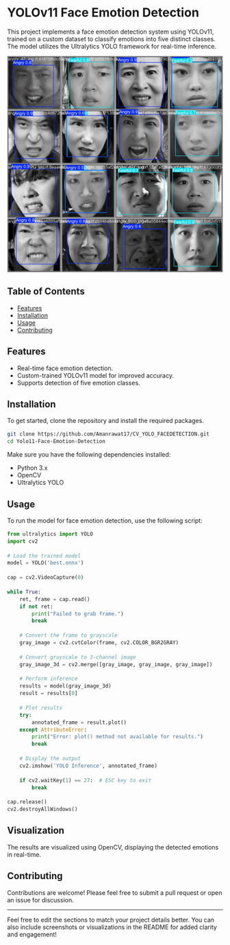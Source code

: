 # YOLOv11 Face Emotion Detection

This project implements a face emotion detection system using YOLOv11, trained on a custom dataset to classify emotions into five distinct classes. The model utilizes the Ultralytics YOLO framework for real-time inference.

![image](val_batch1_pred.jpg)
## Table of Contents

- [Features](#features)
- [Installation](#installation)
- [Usage](#usage)
- [Contributing](#contributing)

## Features

- Real-time face emotion detection.
- Custom-trained YOLOv11 model for improved accuracy.
- Supports detection of five emotion classes.

## Installation

To get started, clone the repository and install the required packages.

```bash
git clone https://github.com/Amanrawat17/CV_YOLO_FACEDETECTION.git
cd Yolo11-Face-Emotion-Detection

```

Make sure you have the following dependencies installed:

- Python 3.x
- OpenCV
- Ultralytics YOLO

## Usage

To run the model for face emotion detection, use the following script:

```python
from ultralytics import YOLO
import cv2

# Load the trained model
model = YOLO('best.onnx') 

cap = cv2.VideoCapture(0)

while True:
    ret, frame = cap.read()
    if not ret:
        print("Failed to grab frame.")
        break  

    # Convert the frame to grayscale
    gray_image = cv2.cvtColor(frame, cv2.COLOR_BGR2GRAY)
    
    # Convert grayscale to 3-channel image
    gray_image_3d = cv2.merge([gray_image, gray_image, gray_image]) 
    
    # Perform inference
    results = model(gray_image_3d)
    result = results[0]

    # Plot results
    try:
        annotated_frame = result.plot()
    except AttributeError:
        print("Error: plot() method not available for results.")
        break
    
    # Display the output
    cv2.imshow('YOLO Inference', annotated_frame)
    
    if cv2.waitKey(1) == 27:  # ESC key to exit
        break

cap.release()
cv2.destroyAllWindows()
```

## Visualization

The results are visualized using OpenCV, displaying the detected emotions in real-time.



## Contributing

Contributions are welcome! Please feel free to submit a pull request or open an issue for discussion.

---

Feel free to edit the sections to match your project details better. You can also include screenshots or visualizations in the README for added clarity and engagement!
